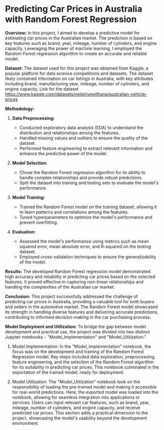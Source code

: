 # Predicting Car Prices in Australia with Random Forest Regression

**Overview:**
In this project, I aimed to develop a predictive model for estimating car prices in the Australian market. The prediction is based on key features such as brand, year, mileage, number of cylinders, and engine capacity. Leveraging the power of machine learning, I employed the Random Forest regression algorithm to create an accurate and reliable model.

**Dataset:**
The dataset used for this project was obtained from Kaggle, a popular platform for data science competitions and datasets. The dataset likely contained information on car listings in Australia, with key attributes including brand, manufacturing year, mileage, number of cylinders, and engine capacity.
Link for the dataset https://www.kaggle.com/datasets/nelgiriyewithana/australian-vehicle-prices

**Methodology:**

1. **Data Preprocessing:**

   - Conducted exploratory data analysis (EDA) to understand the distribution and relationships among the features.
   - Handled missing values and outliers to ensure the quality of the dataset.
   - Performed feature engineering to extract relevant information and enhance the predictive power of the model.

2. **Model Selection:**

   - Chose the Random Forest regression algorithm for its ability to handle complex relationships and provide robust predictions.
   - Split the dataset into training and testing sets to evaluate the model's performance.

3. **Model Training:**

   - Trained the Random Forest model on the training dataset, allowing it to learn patterns and correlations among the features.
   - Tuned hyperparameters to optimize the model's performance and prevent overfitting.

4. **Evaluation:**
   - Assessed the model's performance using metrics such as mean squared error, mean absolute error, and R-squared on the testing dataset.
   - Employed cross-validation techniques to ensure the generalizability of the model.

**Results:**
The developed Random Forest regression model demonstrated high accuracy and reliability in predicting car prices based on the selected features. It proved effective in capturing non-linear relationships and handling the complexities of the Australian car market.

**Conclusion:**
This project successfully addressed the challenge of predicting car prices in Australia, providing a valuable tool for both buyers and sellers in the automotive market. The Random Forest model showcased its strength in handling diverse features and delivering accurate predictions, contributing to informed decision-making in the car purchasing process.

**Model Deployment and Utilization:**
To bridge the gap between model development and practical use, the project was divided into two distinct Jupyter notebooks - "Model_Implementation" and "Model_Utilization."

1. Model Implementation:
   In the "Model_Implementation" notebook, the focus was on the development and training of the Random Forest Regression model. Key steps included data exploration, preprocessing, feature engineering, and the selection of the Random Forest algorithm for its suitability in predicting car prices. This notebook culminated in the exportation of the trained model, ready for deployment.

2. Model Utilization:
   The "Model_Utilization" notebook took on the responsibility of loading the pre-trained model and making it accessible for real-world predictions. Here, the exported model was loaded into the notebook, allowing for seamless integration into applications or services. Users can input relevant car features, such as brand, year, mileage, number of cylinders, and engine capacity, and receive predicted car prices. This section adds a practical dimension to the project, showcasing the model's usability beyond the development environment.
